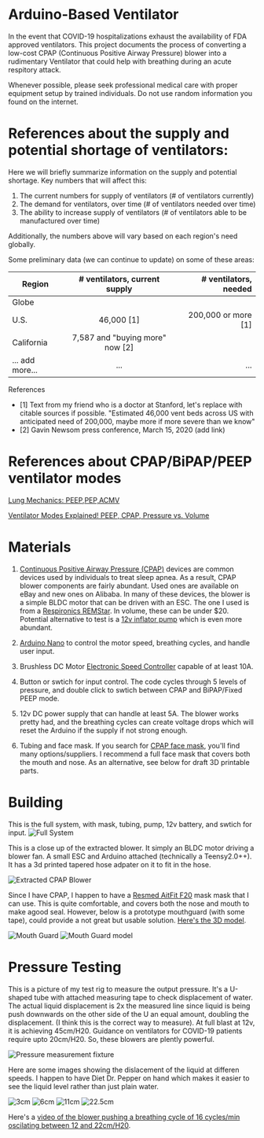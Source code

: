 # Arduino-Based Ventilator
In the event that COVID-19 hospitalizations exhaust the availability of FDA approved ventilators.  This project documents the process of converting a low-cost CPAP (Continuous Positive Airway Pressure) blower into a rudimentary Ventilator that could help with breathing during an acute respitory attack.  

Whenever possible, please seek professional medical care with proper equipment setup by trained individuals. Do not use random information you found on the internet.  

# References about the supply and potential shortage of ventilators:

Here we will briefly summarize information on the supply and potential shortage.  Key numbers that will affect this:

1. The current numbers for supply of ventilators (# of ventilators currently)
2. The demand for ventilators, over time (# of ventilators needed over time)
3. The ability to increase supply of ventilators (# of ventilators able to be manufactured over time)

Additionally, the numbers above will vary based on each region's need globally.

Some preliminary data (we can continue to update) on some of these areas:

| Region          | # ventilators, current supply | # ventilators, needed  |
| -------------   |:-----------------------------:| --------------------: |
| Globe           |                               |                       |
| U.S.            | 46,000 [1]                    |   200,000 or more [1] |
| California      | 7,587 and "buying more" now [2]   |                       |
| ... add more... | ...         | ... |

References

- [1] Text from my friend who is a doctor at Stanford, let's replace with citable sources if possible. "Estimated 46,000 vent beds across US with anticipated need of 200,000, maybe more if more severe than we know"
- [2] Gavin Newsom press conference, March 15, 2020 (add link)


# References about CPAP/BiPAP/PEEP ventilator modes
[Lung Mechanics: PEEP,PEP,ACMV](https://www.youtube.com/watch?v=ScoSEeZJE08)

[Ventilator Modes Explained! PEEP, CPAP, Pressure vs. Volume](https://www.youtube.com/watch?v=iP_jN1qAPtI)


# Materials
1. [Continuous Positive Airway Pressure (CPAP)](https://en.wikipedia.org/wiki/Continuous_positive_airway_pressure) devices are common devices used by individuals to treat sleep apnea. As a result, CPAP blower components are fairly abundant. Used ones are available on eBay and new ones on Alibaba. In many of these devices, the blower is a simple BLDC motor that can be driven with an ESC.  The one I used is from a [Respironics REMStar](https://www.google.com/search?q=respironics+remstar&safe=off&rlz=1C1CHBF_enUS809US809&sxsrf=ALeKk00Uw98vXCAyCiiSglgt-2Ucnz5RCg:1584357572342&source=lnms&tbm=isch&sa=X&ved=2ahUKEwj2mq_y757oAhXOvJ4KHV22D1EQ_AUoAnoECAwQBA).  In volume, these can be under $20.  Potential alternative to test is a [12v inflator pump](https://www.amazon.com/gp/product/B013UQ0T2Y/ref=ppx_yo_dt_b_asin_title_o01_s00?ie=UTF8&psc=1) which is even more abundant.  

2.  [Arduino Nano](https://www.amazon.com/s?k=Arduino+nano) to control the motor speed, breathing cycles, and handle user input.

3. Brushless DC Motor [Electronic Speed Controller](https://www.amazon.com/Hobbypower-Brushless-Controller-Multicopter-Helicopter/dp/B00XKX5TBE/ref=sr_1_17?keywords=12v+ESC&qid=1584357758&sr=8-17) capable of at least 10A. 

4. Button or swtich for input control.  The code cycles through 5 levels of pressure, and double click to swtich between CPAP and BiPAP/Fixed PEEP mode.

5. 12v DC power supply that can handle at least 5A.  The blower works pretty had, and the breathing cycles can create voltage drops which will reset the Arduino if the supply if not strong enough.

6. Tubing and face mask.  If you search for [CPAP face mask](https://www.google.com/search?q=cpap+mask), you'll find many options/suppliers.  I recommend a full face mask that covers both the mouth and nose.  As an alternative, see below for draft 3D printable parts.


# Building
This is the full system, with mask, tubing, pump, 12v battery, and swtich for input.
![Full System]()

This is a close up of the extracted blower.  It simply an BLDC motor driving a blower fan.  A small ESC and Arduino attached (technically a Teensy2.0++).  It has a 3d printed tapered hose adpater on it to fit in the hose.

![Extracted CPAP Blower](https://github.com/jcl5m1/ventilator/blob/master/images/IMG_20200315_230153.jpg?raw=true)

Since I have CPAP, I happen to have a [Resmed AitFit F20](https://www.amazon.com/Resmed-AirFit-Frame-System-Cushion/dp/B07C9MR5RS) mask mask that I can use.  This is quite comfortable, and covers both the nose and mouth to make agood seal.  However, below is a prototype mouthguard (with some tape), could provide a not great but usable solution.  [Here's the 3D model](https://github.com/jcl5m1/ventilator/blob/master/3dmodels/mouthgaurd_v20200316.1.stl).

![Mouth Guard](https://github.com/jcl5m1/ventilator/blob/master/images/mouthguard.jpg?raw=true)
![Mouth Guard model](https://github.com/jcl5m1/ventilator/blob/master/images/mouth_guard_model.JPG?raw=true)


# Pressure Testing

This is a picture of my test rig to measure the output pressure.  It's a U-shaped tube with attached measuring tape to check displacement of water.  The actual liquid displacement is 2x the measured line since liquid is being push downwards on the other side of the U an equal amount, doubling the displacement. (I think this is the correct way to measure).  At full blast at 12v, it is achieving 45cm/H20.  Guidance on ventilators for COVID-19 patients require upto 20cm/H20.  So, these blowers are plently powerful.

![Pressure measurement fixture](https://github.com/jcl5m1/ventilator/blob/master/images/test_fixture.jpg?raw=true)

Here are some images showing the dislacement of the liquid at differen speeds.  I happen to have Diet Dr. Pepper on hand which makes it easier to see the liquid level rather than just plain water.

![3cm](https://github.com/jcl5m1/ventilator/blob/master/images/3cm.jpg?raw=true) ![6cm](https://github.com/jcl5m1/ventilator/blob/master/images/6cm.jpg?raw=true) ![11cm](https://github.com/jcl5m1/ventilator/blob/master/images/11cm.jpg?raw=true) ![22.5cm](https://github.com/jcl5m1/ventilator/blob/master/images/22.5.jpg?raw=true)

Here's a [video of the blower pushing a breathing cycle of 16 cycles/min oscilating between 12 and 22cm/H20](https://photos.app.goo.gl/b3yMPE5QpdeduxKS6).
